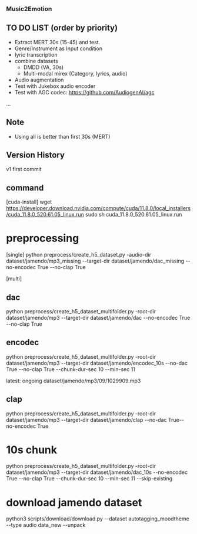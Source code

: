 ### Music2Emotion 

## TO DO LIST (order by priority)

- Extract MERT 30s (15-45) and test.
- Genre/Instrument as Input condition
- lyric transcription
- combine datasets
    - DMDD (VA, 30s)
    - Multi-modal mirex (Category, lyrics, audio)
- Audio augmentation
- Test with Jukebox audio encoder
- Test with AGC codec: https://github.com/AudiogenAI/agc

...

## Note
- Using all is better than first 30s (MERT)


## Version History
v1 first commit


## command
[cuda-install]
wget https://developer.download.nvidia.com/compute/cuda/11.8.0/local_installers/cuda_11.8.0_520.61.05_linux.run
sudo sh cuda_11.8.0_520.61.05_linux.run

# preprocessing
[single]
python preprocess/create_h5_dataset.py -audio-dir dataset/jamendo/mp3_missing --target-dir dataset/jamendo/dac_missing --no-encodec True --no-clap True

[multi]

## dac 
python preprocess/create_h5_dataset_multifolder.py -root-dir dataset/jamendo/mp3 --target-dir dataset/jamendo/dac --no-encodec True --no-clap True

## encodec
python preprocess/create_h5_dataset_multifolder.py -root-dir dataset/jamendo/mp3 --target-dir dataset/jamendo/encodec_10s --no-dac True --no-clap True --chunk-dur-sec 10 --min-sec 11

latest: ongoing dataset/jamendo/mp3/09/1029909.mp3

## clap
python preprocess/create_h5_dataset_multifolder.py -root-dir dataset/jamendo/mp3 --target-dir dataset/jamendo/clap --no-dac True--no-encodec True


# 10s chunk

python preprocess/create_h5_dataset_multifolder.py -root-dir dataset/jamendo/mp3 --target-dir dataset/jamendo/dac_10s --no-encodec True --no-clap True --chunk-dur-sec 10 --min-sec 11 --skip-existing

# download jamendo dataset
python3 scripts/download/download.py --dataset autotagging_moodtheme --type audio data_new --unpack
